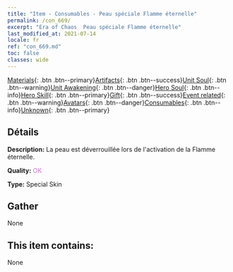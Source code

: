 ```yaml
---
title: "Item - Consumables - Peau spéciale Flamme éternelle"
permalink: /con_669/
excerpt: "Era of Chaos  Peau spéciale Flamme éternelle"
last_modified_at: 2021-07-14
locale: fr
ref: "con_669.md"
toc: false
classes: wide
---
```

 [Materials](/ItemsFR/){: .btn .btn--primary}[Artifacts](/ItemsFR/Artifacts/){: .btn .btn--success}[Unit Soul](/ItemsFR/UnitSoul/){: .btn .btn--warning}[Unit Awakening](/ItemsFR/UnitAwakening/){: .btn .btn--danger}[Hero Soul](/ItemsFR/HeroSoul/){: .btn .btn--info}[Hero Skill](/ItemsFR/HeroSkill/){: .btn .btn--primary}[Gift](/ItemsFR/Gift/){: .btn .btn--success}[Event related](/ItemsFR/Events/){: .btn .btn--warning}[Avatars](/ItemsFR/Avatars/){: .btn .btn--danger}[Consumables](/ItemsFR/Consumables/){: .btn .btn--info}[Unknown](/ItemsFR/Unknown/){: .btn .btn--primary}

## Détails
 **Description:** La peau est déverrouillée lors de l'activation de la Flamme éternelle.

 **Quality:** <span style="color: #DA70D6">OK</span>

 **Type:** Special Skin

## Gather

  None

## This item contains:

  None

